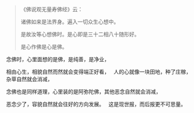 > 《佛说观无量寿佛经》云：
> 
> 诸佛如来是法界身。遍入一切众生心想中。
> 
> 是故汝等心想佛时。是心即是三十二相八十随形好。
> 
> 是心作佛是心是佛。

念佛时，心里面想的是佛，是纯善，是净业，

相由心生，相貌自然而然就会变得端正好看，
&nbsp;
人的心就像一块田地，种了庄稼，杂草自然就会消减，

念佛也是同样道理，心里装的是阿弥陀佛，其他恶念自然就会消减，

恶念少了，容貌自然就会往好的方向发展。
&nbsp;
这是现世报，而后报更不可思量。